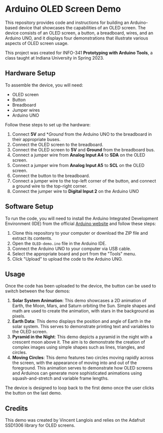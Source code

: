 # Arduino OLED Screen Demo

This repository provides code and instructions for building an Arduino-based device that showcases the capabilities of an OLED screen. The device consists of an OLED screen, a button, a breadboard, wires, and an Arduino UNO, and it displays four demonstrations that illustrate various aspects of OLED screen usage.

This project was created for INFO-341 **Prototyping with Arduino Tools**, a class taught at Indiana University in Spring 2023.

## Hardware Setup

To assemble the device, you will need:

- OLED screen
- Button
- Breadboard
- Jumper wires
- Arduino UNO

Follow these steps to set up the hardware:

1. Connect **5V** and **Ground* from the Arduino UNO to the breadboard in their appropriate buses.
2. Connect the OLED screen to the breadboard.
3. Connect the OLED screen to **5V** and **Ground** from the breadboard bus.
4. Connect a jumper wire from **Analog Input A4** to **SDA** on the OLED screen.
5. Connect a jumper wire from **Analog Input A5** to **SCL** on the OLED screen.
6. Connect the button to the breadboard.
7. Connect a jumper wire to the top-left corner of the button, and connect a ground wire to the top-right corner.
8. Connect the jumper wire to **Digital Input 2** on the Arduino UNO

## Software Setup

To run the code, you will need to install the Arduino Integrated Development Environment (IDE) from the official [Arduino website](https://www.arduino.cc/en/software/) and follow these steps:

1. Clone this repository to your computer or download the ZIP file and extract its contents.
2. Open the `OLED-demo.ino` file in the Arduino IDE.
3. Connect the Arduino UNO to your computer via USB cable.
4. Select the appropriate board and port from the "Tools" menu.
5. Click "Upload" to upload the code to the Arduino UNO.

## Usage

Once the code has been uploaded to the device, the button can be used to switch between the four demos:

1. **Solar System Animation**: This demo showcases a 2D animation of Earth, the Moon, Mars, and Saturn orbiting the Sun. Simple shapes and math are used to create the animation, with stars in the background as pixels.
2. **Earth Data**: This demo displays the position and angle of Earth in the solar system. This serves to demonstrate printing text and variables to the OLED screen.
3. **Pyramid in the Night**: This demo depicts a pyramid in the night with a crescent moon above it. The aim is to demonstrate the creation of complex images using simple shapes such as lines, triangles, and circles.
4. **Moving Circles**: This demo features two circles moving rapidly across the screen, with the appearance of moving into and out of the foreground. This animation serves to demonstrate how OLED screens and Arduinos can generate more sophisticated animations using squash-and-stretch and variable frame lengths.

The device is designed to loop back to the first demo once the user clicks the button on the last demo.

## Credits

This demo was created by Vincent Langlois and relies on the Adafruit SSD1306 library for OLED screens. 
